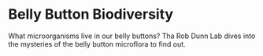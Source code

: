 # Belly Button Biodiversity
What microorganisms live in our belly buttons? Tha Rob Dunn Lab dives into the mysteries of the belly button microflora to find out.
